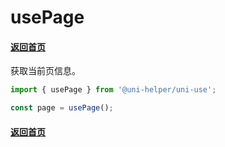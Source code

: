 # usePage

#### [返回首页](../../README.md)

获取当前页信息。

```typescript
import { usePage } from '@uni-helper/uni-use';

const page = usePage();
```

#### [返回首页](../../README.md)
